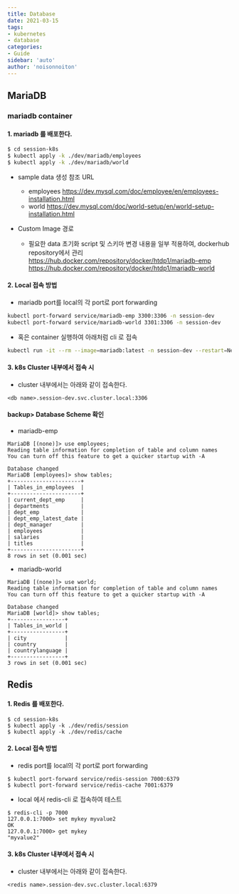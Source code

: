 ```yaml
---
title: Database
date: 2021-03-15
tags:
- kubernetes
- database
categories: 
- Guide
sidebar: 'auto'
author: 'noisonnoiton'
---
```


## MariaDB

### mariadb container

#### 1. mariadb 를 배포한다.
```bash
$ cd session-k8s
$ kubectl apply -k ./dev/mariadb/employees
$ kubectl apply -k ./dev/mariadb/world
```

- sample data 생성 참조 URL
  - employees
<https://dev.mysql.com/doc/employee/en/employees-installation.html>
  - world
<https://dev.mysql.com/doc/world-setup/en/world-setup-installation.html>

- Custom Image 경로
  - 필요한 data 초기화 script 및 스키마 변경 내용을 일부 적용하여, dockerhub repository에서 관리
<https://hub.docker.com/repository/docker/htdp1/mariadb-emp>
<https://hub.docker.com/repository/docker/htdp1/mariadb-world>

#### 2. Local 접속 방법
- mariadb port를 local의 각 port로 port forwarding
```bash
kubectl port-forward service/mariadb-emp 3300:3306 -n session-dev
kubectl port-forward service/mariadb-world 3301:3306 -n session-dev
```
- 혹은 container 실행하여 아래처럼 cli 로 접속
```bash
kubectl run -it --rm --image=mariadb:latest -n session-dev --restart=Never mysql-client -- mysql -h mariadb-<db name> -pskcc
```

#### 3. k8s Cluster 내부에서 접속 시
- cluster 내부에서는 아래와 같이 접속한다.
```
<db name>.session-dev.svc.cluster.local:3306
```

#### backup> Database Scheme 확인
-  mariadb-emp
```
MariaDB [(none)]> use employees;
Reading table information for completion of table and column names
You can turn off this feature to get a quicker startup with -A

Database changed
MariaDB [employees]> show tables;
+----------------------+
| Tables_in_employees  |
+----------------------+
| current_dept_emp     |
| departments          |
| dept_emp             |
| dept_emp_latest_date |
| dept_manager         |
| employees            |
| salaries             |
| titles               |
+----------------------+
8 rows in set (0.001 sec)
```

- mariadb-world
```
MariaDB [(none)]> use world;
Reading table information for completion of table and column names
You can turn off this feature to get a quicker startup with -A

Database changed
MariaDB [world]> show tables;
+-----------------+
| Tables_in_world |
+-----------------+
| city            |
| country         |
| countrylanguage |
+-----------------+
3 rows in set (0.001 sec)
```

## Redis

#### 1. Redis 를 배포한다.
```
$ cd session-k8s
$ kubectl apply -k ./dev/redis/session
$ kubectl apply -k ./dev/redis/cache
```

#### 2. Local 접속 방법
- redis port를 local의 각 port로 port forwarding
```
$ kubectl port-forward service/redis-session 7000:6379
$ kubectl port-forward service/redis-cache 7001:6379
```
- local 에서 redis-cli 로 접속하여 테스트
```
$ redis-cli -p 7000
127.0.0.1:7000> set mykey myvalue2
OK
127.0.0.1:7000> get mykey
"myvalue2"
```

#### 3. k8s Cluster 내부에서 접속 시
- cluster 내부에서는 아래와 같이 접속한다.
```
<redis name>.session-dev.svc.cluster.local:6379
```

